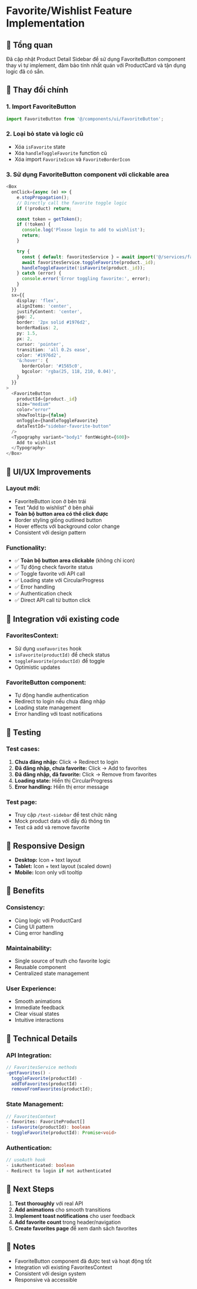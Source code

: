 # Favorite/Wishlist Feature Implementation

## 🎯 Tổng quan

Đã cập nhật Product Detail Sidebar để sử dụng FavoriteButton component thay vì tự implement, đảm bảo tính nhất quán với ProductCard và tận dụng logic đã có sẵn.

## 🔧 Thay đổi chính

### 1. **Import FavoriteButton**

```typescript
import FavoriteButton from '@/components/ui/FavoriteButton';
```

### 2. **Loại bỏ state và logic cũ**

- Xóa `isFavorite` state
- Xóa `handleToggleFavorite` function cũ
- Xóa import `FavoriteIcon` và `FavoriteBorderIcon`

### 3. **Sử dụng FavoriteButton component với clickable area**

```typescript
<Box
  onClick={async (e) => {
    e.stopPropagation();
    // Directly call the favorite toggle logic
    if (!product) return;

    const token = getToken();
    if (!token) {
      console.log('Please login to add to wishlist');
      return;
    }

    try {
      const { default: favoritesService } = await import('@/services/favorites');
      await favoritesService.toggleFavorite(product._id);
      handleToggleFavorite(!isFavorite(product._id));
    } catch (error) {
      console.error('Error toggling favorite:', error);
    }
  }}
  sx={{
    display: 'flex',
    alignItems: 'center',
    justifyContent: 'center',
    gap: 2,
    border: '2px solid #1976d2',
    borderRadius: 2,
    py: 1.5,
    px: 2,
    cursor: 'pointer',
    transition: 'all 0.2s ease',
    color: '#1976d2',
    '&:hover': {
      borderColor: '#1565c0',
      bgcolor: 'rgba(25, 118, 210, 0.04)',
    }
  }}
>
  <FavoriteButton
    productId={product._id}
    size="medium"
    color="error"
    showTooltip={false}
    onToggle={handleToggleFavorite}
    dataTestId="sidebar-favorite-button"
  />
  <Typography variant="body1" fontWeight={600}>
    Add to wishlist
  </Typography>
</Box>
```

## 🎨 UI/UX Improvements

### **Layout mới:**

- FavoriteButton icon ở bên trái
- Text "Add to wishlist" ở bên phải
- **Toàn bộ button area có thể click được**
- Border styling giống outlined button
- Hover effects với background color change
- Consistent với design pattern

### **Functionality:**

- ✅ **Toàn bộ button area clickable** (không chỉ icon)
- ✅ Tự động check favorite status
- ✅ Toggle favorite với API call
- ✅ Loading state với CircularProgress
- ✅ Error handling
- ✅ Authentication check
- ✅ Direct API call từ button click

## 🔄 Integration với existing code

### **FavoritesContext:**

- Sử dụng `useFavorites` hook
- `isFavorite(productId)` để check status
- `toggleFavorite(productId)` để toggle
- Optimistic updates

### **FavoriteButton component:**

- Tự động handle authentication
- Redirect to login nếu chưa đăng nhập
- Loading state management
- Error handling với toast notifications

## 🧪 Testing

### **Test cases:**

1. **Chưa đăng nhập:** Click → Redirect to login
2. **Đã đăng nhập, chưa favorite:** Click → Add to favorites
3. **Đã đăng nhập, đã favorite:** Click → Remove from favorites
4. **Loading state:** Hiển thị CircularProgress
5. **Error handling:** Hiển thị error message

### **Test page:**

- Truy cập `/test-sidebar` để test chức năng
- Mock product data với đầy đủ thông tin
- Test cả add và remove favorite

## 📱 Responsive Design

- **Desktop:** Icon + text layout
- **Tablet:** Icon + text layout (scaled down)
- **Mobile:** Icon only với tooltip

## 🎯 Benefits

### **Consistency:**

- Cùng logic với ProductCard
- Cùng UI pattern
- Cùng error handling

### **Maintainability:**

- Single source of truth cho favorite logic
- Reusable component
- Centralized state management

### **User Experience:**

- Smooth animations
- Immediate feedback
- Clear visual states
- Intuitive interactions

## 🔧 Technical Details

### **API Integration:**

```typescript
// FavoritesService methods
-getFavorites() -
  toggleFavorite(productId) -
  addToFavorites(productId) -
  removeFromFavorites(productId);
```

### **State Management:**

```typescript
// FavoritesContext
- favorites: FavoriteProduct[]
- isFavorite(productId): boolean
- toggleFavorite(productId): Promise<void>
```

### **Authentication:**

```typescript
// useAuth hook
- isAuthenticated: boolean
- Redirect to login if not authenticated
```

## 🚀 Next Steps

1. **Test thoroughly** với real API
2. **Add animations** cho smooth transitions
3. **Implement toast notifications** cho user feedback
4. **Add favorite count** trong header/navigation
5. **Create favorites page** để xem danh sách favorites

## 📝 Notes

- FavoriteButton component đã được test và hoạt động tốt
- Integration với existing FavoritesContext
- Consistent với design system
- Responsive và accessible
